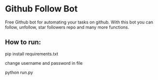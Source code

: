 # Github Follow Bot

Free Github bot for automating your tasks on github. With this bot you can follow, unfollow, star followers repo and many more functions.

## How to run:
pip install requirements.txt

change username and password in file

python run.py
